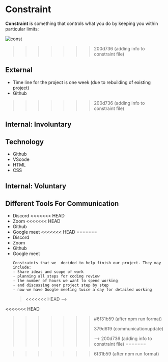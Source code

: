 # Constraint

**Constraint** is something that controls what you do by keeping you within
particular limits:

![const](/All-About-Trees-Group-3/assets/triple.png)

> > > > > > > 200d736 (adding info to constraint file)

## External

- Time line for the project is one week (due to rebuilding of existing project)
- Github

<!--
  External constraints coming from the outside are thrust upon a company.  Our team has no (or little) control over the constraint.  We must build their product and systems around that constraint.  They must learn to live with it.
  - project deadlines
  - Design and idea of this product
  - technologies (sometimes a client will tell you what to use)
-->

> > > > > > > 200d736 (adding info to constraint file)

## Internal: Involuntary

## Technology

- Github
- VScode
- HTML
- CSS

## Internal: Voluntary

<!--
  Internal constraints - these are factors within the control of the business that are restricting it achieving its objectives. They may include:
  - each of your individual skill levels
  - amount of time available to work on the project
-->

## Different Tools For Communication

- Discord <<<<<<< HEAD
- Zoom <<<<<<< HEAD
- Github
- Google meet <<<<<<< HEAD =======
- Discord
- Zoom
- Github
- Google meet
  >
      Constraints that we  decided to help finish our project. They may include:
      - Share ideas and scope of work
      - planning all steps for coding review
      - the number of hours we want to spend working
      - and discussing over project step by step
      - now we have Google meeting twice a day for detailed working
  > <<<<<<< HEAD -->

<<<<<<< HEAD
> > > > > > > #6f31b59 (after npm run format)
> > > > > > >
> > > > > > > 379d619 (communicationupdate)
> > > > > > >
> > > > > > > --> 200d736 (adding info to constraint file)
=======
<!--
  Constraints that we  decided to help finish our project. They may include:
  - Share ideas and scope of work
  - planning all steps for coding review
  - the number of hours we want to spend working
  - and discussing over project step by step
  - now we have Google meeting twice a day for detailed working
-->
>>>>>>> 6f31b59 (after npm run format)
